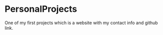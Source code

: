 # PersonalProjects
One of my first projects which is a website with my contact info and github link.
